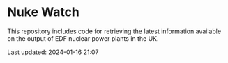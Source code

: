 # Nuke Watch

This repository includes code for retrieving the latest information available on the output of EDF nuclear power plants in the UK.

Last updated: 2024-01-16 21:07